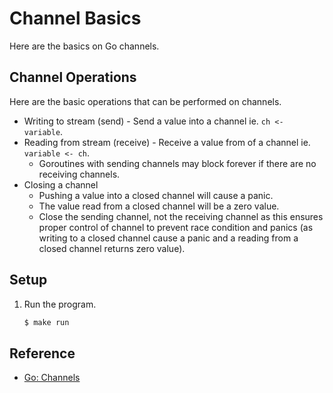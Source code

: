 # Channel Basics

Here are the basics on Go channels.

## Channel Operations

Here are the basic operations that can be performed on channels.

* Writing to stream (send) - Send a value into a channel ie. `ch <- variable`.
* Reading from stream (receive) - Receive a value from of a channel ie. `variable <- ch`.
  * Goroutines with sending channels may block forever if there are no receiving channels.
* Closing a channel
  * Pushing a value into a closed channel will cause a panic.
  * The value read from a closed channel will be a zero value.
  * Close the sending channel, not the receiving channel as this ensures proper control of channel to prevent race condition and panics (as writing to a closed channel cause a panic and a reading from a closed channel returns zero value).

## Setup

1. Run the program.

   ```bash
   $ make run
   ```

## Reference

* [Go: Channels](https://golang.org/doc/effective_go.html#channels)
